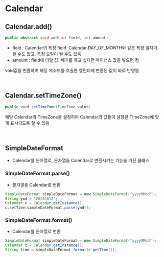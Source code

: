 # Calendar

## Calendar.add()
```java
public abstract void add(int field, int amount)
```
* field : Calendar의 특정 field. Calendar.DAY_OF_MONTH와 같은 특정 일자가 될 수도 있고, 특정 요일이 될 수도 있음
* amount : field에 더할 값. 빼기를 하고 싶다면 마이너스 값을 넣으면 됨

void값을 반환하며 해당 메소드를 호출한 캘린더에 변환된 값이 바로 반영됨

<br>

## Calendar.setTimeZone()
```java
public void setTimeZone(TimeZone value)
```
해당 Calendar의 TimeZone을 설정하여 Calendar의 값들이 설정된 TimeZone에 맞게 표시되도록 할 수 있음

<br>

## SimpleDateFormat
* Calendar를 문자열로, 문자열을 Calendar로 변환시키는 기능을 가진 클래스

### SimpleDateFormat.parse()
* 문자열을 Calendar로 변환
```java
SimpleDateFormat simpleDateFormat = new SimpleDateFormat("yyyyMMdd");
String ymd = "20201012";
Calendar c = Calendar.getInstance();
c.setTime(simpleDateFormat.parse(ymd));
```

### SimpleDateFormat.format()
* Calendar를 문자열로 변환
```java
SimpleDateFormat simpleDateFormat = new SimpleDateFormat("yyyyMMdd");
Calendar c = Calendar.getInstance();
String time = simpleDateFormat.format(c.getTime());
```